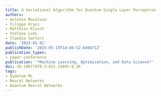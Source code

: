 ```yaml
---
title: A Variational Algorithm for Quantum Single Layer Perceptron
authors:
- Antonio Macaluso
- Filippo Orazi
- Matthias Klusch
- Stefano Lodi
- Claudio Sartori
date: '2023-01-01'
publishDate: '2025-05-19T14:46:52.649471Z'
publication_types:
- paper-conference
publication: '*Machine Learning, Optimization, and Data Science*'
doi: 10.1007/978-3-031-25891-6_26
tags:
- Quantum ML
- Neural Networks
- Quantum Neural Networks
---
```

